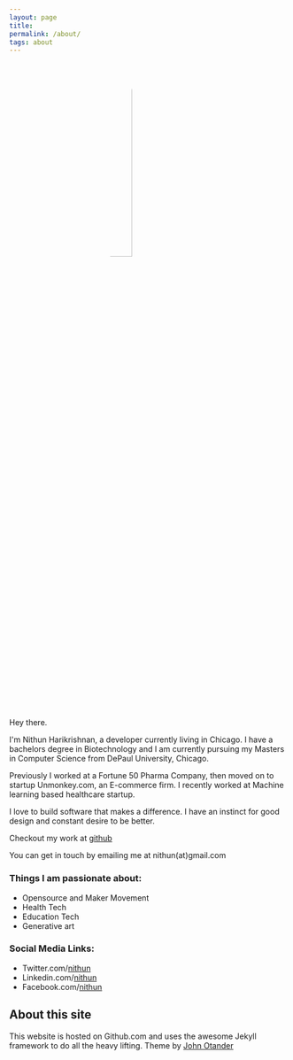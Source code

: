 ```yaml
---
layout: page
title:
permalink: /about/
tags: about
---
```

<img src="{{ site.baseurl }}/images/square.jpg" style="display: block; margin: auto; width: 30%; border-radius: 50%;">

Hey there.

I'm Nithun Harikrishnan, a developer currently living in Chicago. I have a bachelors degree in Biotechnology and I am currently pursuing my Masters in Computer Science from DePaul University, Chicago.

Previously I worked at a Fortune 50 Pharma Company, then moved on to startup Unmonkey.com, an E-commerce firm. I recently worked at Machine learning based healthcare startup.

I love to build software that makes a difference. I have an instinct for good design and constant desire to be better.

Checkout my work at [github](https://github.com/nithunx)

You can get in touch by emailing me at nithun(at)gmail.com

### Things I am passionate about:

* Opensource and Maker Movement
* Health Tech
* Education Tech
* Generative art

### Social Media Links:

* Twitter.com/[nithun](http://twitter.com/nithun)
* Linkedin.com/[nithun](http://linkedin.com/in/nithun)
* Facebook.com/[nithun](http://facebook.com/nithun)


## About this site
This website is hosted on Github.com and uses the awesome Jekyll framework to do all the heavy lifting. Theme by [John Otander](http://johnotander.com)
